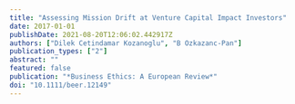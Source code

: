 ```yaml
---
title: "Assessing Mission Drift at Venture Capital Impact Investors"
date: 2017-01-01
publishDate: 2021-08-20T12:06:02.442917Z
authors: ["Dilek Cetindamar Kozanoglu", "B Ozkazanc-Pan"]
publication_types: ["2"]
abstract: ""
featured: false
publication: "*Business Ethics: A European Review*"
doi: "10.1111/beer.12149"
---
```


